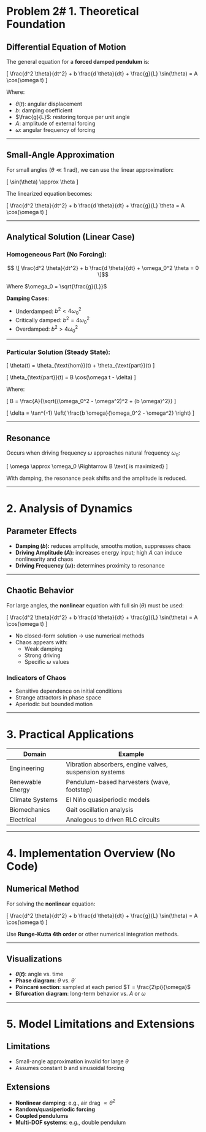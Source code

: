 # Problem 2# 1. Theoretical Foundation

## Differential Equation of Motion

The general equation for a **forced damped pendulum** is:

\[
\frac{d^2 \theta}{dt^2} + b \frac{d \theta}{dt} + \frac{g}{L} \sin(\theta) = A \cos(\omega t)
\]

Where:

- $\theta(t)$: angular displacement  
- $b$: damping coefficient  
- $\frac{g}{L}$: restoring torque per unit angle  
- $A$: amplitude of external forcing  
- $\omega$: angular frequency of forcing  

---

## Small-Angle Approximation

For small angles ($\theta \ll 1$ rad), we can use the linear approximation:

\[
\sin(\theta) \approx \theta
\]

The linearized equation becomes:

\[
\frac{d^2 \theta}{dt^2} + b \frac{d \theta}{dt} + \frac{g}{L} \theta = A \cos(\omega t)
\]

---

## Analytical Solution (Linear Case)

### Homogeneous Part (No Forcing):

$$ \[
\frac{d^2 \theta}{dt^2} + b \frac{d \theta}{dt} + \omega_0^2 \theta = 0
\]$$

Where $\omega_0 = \sqrt{\frac{g}{L}}$

**Damping Cases**:

- Underdamped: $b^2 < 4 \omega_0^2$
- Critically damped: $b^2 = 4 \omega_0^2$
- Overdamped: $b^2 > 4 \omega_0^2$

---

### Particular Solution (Steady State):

\[
\theta(t) = \theta_{\text{hom}}(t) + \theta_{\text{part}}(t)
\]

\[
\theta_{\text{part}}(t) = B \cos(\omega t - \delta)
\]

Where:

\[
B = \frac{A}{\sqrt{(\omega_0^2 - \omega^2)^2 + (b \omega)^2}}
\]

\[
\delta = \tan^{-1} \left( \frac{b \omega}{\omega_0^2 - \omega^2} \right)
\]

---

## Resonance

Occurs when driving frequency $\omega$ approaches natural frequency $\omega_0$:

\[
\omega \approx \omega_0 \Rightarrow B \text{ is maximized}
\]

With damping, the resonance peak shifts and the amplitude is reduced.

---

# 2. Analysis of Dynamics

## Parameter Effects

- **Damping ($b$):** reduces amplitude, smooths motion, suppresses chaos  
- **Driving Amplitude ($A$):** increases energy input; high $A$ can induce nonlinearity and chaos  
- **Driving Frequency ($\omega$):** determines proximity to resonance  

---

## Chaotic Behavior

For large angles, the **nonlinear** equation with full $\sin(\theta)$ must be used:

\[
\frac{d^2 \theta}{dt^2} + b \frac{d \theta}{dt} + \frac{g}{L} \sin(\theta) = A \cos(\omega t)
\]

- No closed-form solution → use numerical methods
- Chaos appears with:
  - Weak damping
  - Strong driving
  - Specific $\omega$ values

### Indicators of Chaos

- Sensitive dependence on initial conditions  
- Strange attractors in phase space  
- Aperiodic but bounded motion  

---

# 3. Practical Applications

| Domain          | Example                                         |
|-----------------|--------------------------------------------------|
| Engineering     | Vibration absorbers, engine valves, suspension systems |
| Renewable Energy| Pendulum-based harvesters (wave, footstep)     |
| Climate Systems | El Niño quasiperiodic models                   |
| Biomechanics    | Gait oscillation analysis                      |
| Electrical      | Analogous to driven RLC circuits               |

---

# 4. Implementation Overview (No Code)

## Numerical Method

For solving the **nonlinear** equation:

\[
\frac{d^2 \theta}{dt^2} + b \frac{d \theta}{dt} + \frac{g}{L} \sin(\theta) = A \cos(\omega t)
\]

Use **Runge-Kutta 4th order** or other numerical integration methods.

---

## Visualizations

- **$\theta(t)$**: angle vs. time  
- **Phase diagram**: $\theta$ vs. $\dot{\theta}$  
- **Poincaré section**: sampled at each period $T = \frac{2\pi}{\omega}$  
- **Bifurcation diagram**: long-term behavior vs. $A$ or $\omega$

---

# 5. Model Limitations and Extensions

## Limitations

- Small-angle approximation invalid for large $\theta$  
- Assumes constant $b$ and sinusoidal forcing

## Extensions

- **Nonlinear damping**: e.g., air drag $\propto \dot{\theta}^2$  
- **Random/quasiperiodic forcing**  
- **Coupled pendulums**  
- **Multi-DOF systems**: e.g., double pendulum  
